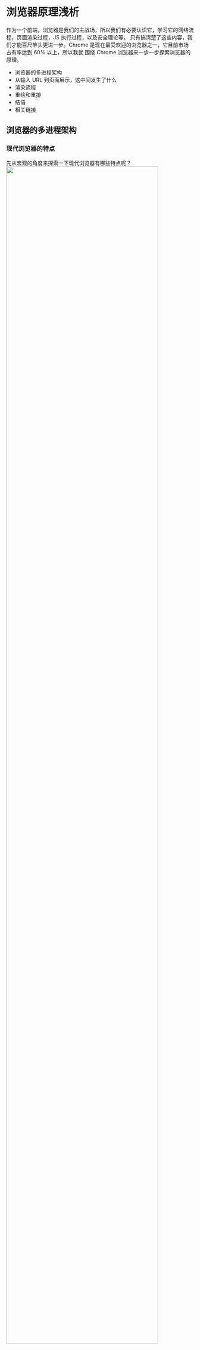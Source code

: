 # 浏览器原理浅析
作为一个前端，浏览器是我们的主战场，所以我们有必要认识它，学习它的网络流程，页面渲染过程，JS 执行过程，以及安全理论等。
只有搞清楚了这些内容，我们才能百尺竿头更进一步。Chrome 是现在最受欢迎的浏览器之一，它目前市场占有率达到 60% 以上，所以我就
围绕 Chrome 浏览器来一步一步探索浏览器的原理。
- 浏览器的多进程架构
- 从输入 URL 到页面展示，这中间发生了什么
- 渲染流程
- 重绘和重排
- 结语
- 相关链接

## 浏览器的多进程架构

### 现代浏览器的特点
先从宏观的角度来探索一下现代浏览器有哪些特点呢？
<img src="/images/browser-char.jpg" style="width:90%">
- 网络：浏览器必须有访问网络的能力。
- 资源管理：用一种高效的手段管理网络资源和本地资源，是一种缓存策略。
- 网页浏览：展示页面的功能。
- 多页面管理：浏览器可以打开多个页面
- 插件和扩展：对浏览器实用功能的扩充
- 账户和同步：将浏览器的设置记录下来，方便与其他设备同步。
- 安全机制：保证用户的信息不会被窃取，同时防止浏览器本身代码去破坏。
- 开发者工具：development tools

这些功能是分散在浏览器的各个功能组件中的，比较多、比较散，要怎样学习才能掌握呢？因此，学习浏览器的多进程架构是很有必要的。

### 进程和线程
在开始之前，我们一起看下，Chrome 打开一个页面需要启动多少进程，打开 Chrome 的任务管理器的窗口，如下图：
![进程和线程的关系](/images/browser-process.png)
从图中可以看到，Chrome 启动了 4 个进程，只是打开了 1 个页面，为什么要启动这么多进程呢？

在解答这个问题之前，我们需要了解一下进程和线程的概念!

**进程是一个调度单位**，一个程序运行就会激发进程，总结就是担当分配系统资源（CPU 时间，内存）的实体。

**线程是操作系统能够进行运算调度的最小单位**，一个进程至少有一个线程，可有多个线程。线程是不能独立进程而存在的。
操作系统直接管理的是进程，同时操作系统可以调度线程。

一个进程还可以要求操作系统生成另一个进程来执行不同的任务，系统会为新的进程分配独立的内存，**两个进程之间可以使用 IPC （Inter Process Communication）进行通信**。

![进程和线程的关系](/images/browser-process1.png)

- 进程需要管理代码，处理数据，同时打开各种设备和磁盘上的文件（操作系统要识别各种设备，就要给文件编号，这种编号叫**文件句柄**，是非负整数）。
- 寄存器，保存 CPU 运行的状态。程序运行的时候保存运行的中间状态。当进程切换的时候，进程需要保存。直接被 CPU 操作的。
- 函数调用栈 使用寄存器保存变量，方便切换的时候获取之前的变量。
- 多线程的进程：进程同样管理代码，处理数据，打开文件等，然后这些是线程公用。但是寄存器和函数调用栈是每个线程独立去维护的。

进程中某一个线程出错，都会导致整个进程崩溃。当一个进程关闭之后，操作系统会回收进程所占用的内存。

### Chrome 多进程架构

![多进程架构](/images/browser-mul-process.png)
从图中可以看出，Chrome 浏览器包括：1 个浏览器（Browser）主进程，1 个 CPU 进程，1 个网络（NetWork）进程，多个渲染进程和多个插件进程。

- **浏览器进程**：主要负责界面显示、用户交互、子进程管理，同时提供存储等功能。
- **渲染进程**：核心任务是将 HTML、CSS 和 JavaScript 转换为用户可以与之交互的网页，排版引擎 Blink 和 JavaScript 引擎 V8 都是运行在该进程中。
默认情况下，Chrome 会为每个 Tab 标签创建一个渲染进程。出于安全考虑，渲染进程都是运行在沙箱模式下。
- **GPU 进程**：其实，Chrome 刚开始发布的时候是没有 GPU 进程的。而 GPU 的使用初衷是为了实现 3D CSS 的效果，只是随后网页、Chrome 的 UI 界面都选择采用 GPU 来绘制，这使得 GPU 成为浏览器普遍的需求。最后，Chrome 在其多进程架构上也引入了 GPU 进程。
- **网络进程**：主要负责页面的网络资源加载，之前是作为一个模块运行在浏览器进程里面的，直至最近才独立出来，成为一个单独的进程。
- **插件进程**：主要是负责插件的运行，因插件易崩溃，所以需要通过插件进程来隔离，以保证插件进程崩溃不会对浏览器和页面造成影响。

这里就可以回答上一个话题*线程和进程*中一个页面为什么打开了四个进程？

*因为打开 1 个页面至少需要 1 个网络进程、1 个浏览器进程、1 个 GPU 进程以及 1 个渲染进程，共 4 个；如果打开的页面有运行插件的话，还需要再加上 1 个插件进程。*

:::tip 多进程架构的两面性
虽然多进程模型提升了浏览器的稳定性、流畅性和安全性，但同样不可避免地带来了一些问题:
- **更高的资源占用**。因为每个进程都会包含公共基础结构的副本（如 JavaScript 运行环境），这就意味着浏览器会消耗更多的内存资源。
- **更复杂的体系架构**。浏览器各模块之间耦合性高、扩展性差等问题，会导致现在的架构已经很难适应新的需求了。
:::

## 从输入 URL 到页面展示，这中间发生了什么
这是一个特别经典的面试题，能比较全面的你对前端知识的掌握程度，其中涉及了网络、操作系统、Web 等一系列的知识。
但是大多数人遇到这个面试，只能回答到其中部分零散的知识点，并不能把整个知识串联成线，从而无法系统全面的回答这道问题。

下图是 从输入 URL 到页面展示完整流程示意图：
![从输入 URL 到页面展示完整流程示意图](/images/browser-url-to-show.png)
从图中可以看出，这个过程可以大致描述为如下。
- 首先，浏览器进程接收到用户输入的 URL 请求，浏览器进程便将该 URL 转发给网络进程。
- 然后，在网络进程中发起真正的 URL 请求。
- 接着网络进程接收到了响应头数据，便解析响应头数据，并将数据转发给浏览器进程。
- 浏览器进程接收到网络进程的响应头数据之后，发送“提交导航 (CommitNavigation)”消息到渲染进程；
- 渲染进程接收到“提交导航”的消息之后，便开始准备接收 HTML 数据，接收数据的方式是直接和网络进程建立数据管道；
- 最后渲染进程会向浏览器进程“确认提交”，这是告诉浏览器进程：“已经准备好接受和解析页面数据了”。
- 浏览器进程接收到渲染进程“提交文档”的消息之后，便开始移除之前旧的文档，然后更新浏览器进程中的页面状态。

这其中，**用户发出 URL 请求到页面开始解析的这个过程，就叫做导航**。

接下来我们详细探究一下这几个过程以及其中隐含的问题。
### 1、用户输入
当用户在地址栏中输入一个查询关键字时，地址栏会判断输入的关键字是**搜索内容**，还是**请求的 URL**。
- 如果是搜索内容，地址栏会使用浏览器默认的搜索引擎，来合成新的带搜索关键字的 URL。
- 如果判断输入内容符合 URL 规则，那么地址栏会根据规则，把这段内容加上协议，合成为完整的 URL。

当用户输入关键字并键入回车之后，这意味着当前页面即将要被替换成新的页面，不过在这个流程继续之前，浏览器还给了当前页面一次执行 beforeunload 事件的机会，
beforeunload 事件允许页面在退出之前执行一些数据清理操作，还可以询问用户是否要离开当前页面，比如当前页面可能有未提交完成的表单等情况，因此用户可以通过 beforeunload 事件来取消导航，让浏览器不再执行任何后续工作。

当前页面没有监听 beforeunload 事件或者同意了继续后续流程，标签页上的图标便进入了加载状态。但此时图中页面显示的依然是之前打开的页面内容，因为需要等待提交文档阶段，页面内容才会被替换。

### 2、URL 请求过程
接下来，便进入了页面资源请求过程。这时，浏览器进程会通过**进程间通信（IPC）把 URL 请求发送至网络进程**，网络进程接收到 URL 请求后，会在这里发起真正的 URL 请求流程。

那具体流程是怎样的呢？

首先，网络进程会查找本地缓存是否缓存了该资源。如果有缓存资源，那么直接返回资源给浏览器进程；如果在缓存中没有查找到资源，那么直接进入网络请求流程。
这请求前的第一步是要进行 DNS 解析，以获取请求域名的服务器 IP 地址。如果请求协议是 HTTPS，那么还需要建立 TLS 连接。

接下来就是利用 IP 地址和服务器建立 TCP 连接。连接建立之后，浏览器端会构建请求行、请求头等信息，并把和该域名相关的 Cookie 等数据附加到请求头中，然后向服务器发送构建的请求信息。

服务器接收到请求信息后，会根据请求信息生成响应数据（包括响应行、响应头和响应体等信息），并发给网络进程

如果服务器响应行的状态码包含了 301、302 一类的跳转信息，浏览器会跳转到新的地址继续导航；如果响应行是 200，那么表示浏览器可以继续处理该请求。



### 3、准备渲染进程
默认情况下，Chrome 会为每个页面分配一个渲染进程。但是也有列外，有些时候浏览器就会让多个页面运行在同一个渲染进程中!
![同一个渲染进程](/images/browser-process2.png)

那么什么情况下会多个页面使用同一个渲染器呢？

根域名加上协议相同，我们称为同一站点：如下面的
```http request
https://time.geekbang.org
https://www.geekbang.org
https://www.geekbang.org:8080
```
如果从一个页面打开了另一个新页面，而新页面和当前页面属于同一站点的话，那么新页面会复用父页面的渲染进程。

### 4、提交文档
所谓提交文档，就是指浏览器进程将网络进程接收到的 HTML 数据提交给渲染进程。具体详细流程如下，
- 首先当浏览器进程接收到网络进程的响应头数据之后，便向渲染进程发起“提交文档”的消息；
- 渲染进程接收到“提交文档”的消息后，会和网络进程建立传输数据的“管道”；
- 等文档数据传输完成之后，渲染进程会返回“确认提交”的消息给浏览器进程；
- 浏览器进程在收到“确认提交”的消息后，会更新浏览器界面状态，包括了安全状态、地址栏的 URL、前进后退的历史状态，并更新 Web 页面。

### 5、渲染阶段
一旦文档被提交，渲染进程便开始页面解析和子资源加载了。这个过程还是相当复杂的流程，接下来我们去详细的分析。

## 渲染流程
我们先看一下渲染的流程图。
![浏览器渲染流程](/images/browser-apply.png)
### DOM 树构建
渲染器进程接收到的数据是 HTML，渲染器的核心是将 html，js，css，image 等资源渲染成用户可以交互的 web 页面。渲染器进程的主线程将 html 进行解析，构造 dom 数据结构。
![DOM树构建](/images/browser-dom-tree.png)
html 通过 tokeniser 标记化，通过词法分析将输入的 HTML 内容解析成多个标记，根据识别后的标记进行  DOM Tree 构造，在  DOM Tree 构建过程中会创建 document 对象，然后以 document 为根节点的  DOM Tree ，不断进行修改，向其中添加各种元素。

### 渲染阻塞
HTML 会引入额外的资源，如 image，CSS，JS 等。 图片和 CSS 不会阻塞 HTML 的解析，因为他们不会影响  DOM Tree 生成。但是遇到 script 的时候，就会停止 dom 的解析，转而去加载解析并执行 js 。这是因为浏览器并不知道 js 执行是否改变了当前页面的 dom 结构，如果改变了，之前的解析就没有任何意义了。

### Layout Tree
HTML 解析完了以后，会生成一个 DOM Tree，但是我们不知道 DOM Tree 具体长什么样子。主线程解析 CSS，并确定每个 DOM 节点的计算样式。（浏览器有自己默认的样式表）。这样合成以后就形成了渲染树，渲染树上的每个节点都记录了 x，y 坐标和边框尺寸。
![DOM 树构建](/images/browser-apply-tree.png)
:::tip DOM Tree 和 Layout Tree
这里需要注意的是 DOM Tree 和 Layout Tree 并不是一一对应的，设置了 display: none 的节点不会出现在 Layout Tree 上。

在 before 伪类中添加了 content 值的元素 content 中的内容会出现在 Layout Tree 上，不会出现在 DOM 树中。
:::

### 绘制
现在我们已经知道了元素的大小形状和位置，但还不知道一什么样的顺序绘制（paint）这个节点，例如 z-index 这个属性会影响节点绘制的层级关系，如果按照 dom 的层级结构来绘制页面则会导致错误的渲染。
所以为了保证在屏幕上展示正确的层级，渲染线程遍历 Layout Tree 创建一个绘制记录表，该表记录了绘制的顺序，这个过程统称为**绘制**。
![绘制的层级](/images/browser-hiey.png)

### 栅格化
现在知道了文档的绘制顺序，终于到了该把这些信息转化成像素点显示在屏幕上了，这个行为称为栅格化。

Chrome 早期使用了一种简单的方式，只栅格化用户可视区域的内容，当用户滚动页面时，再栅格化更多的内容来填充缺失的部分，这种方式带来的问题就是导致页面延迟。

现在 Chrome 进行了优化升级，使用了一种更为复杂的栅格化流程叫做合成，合成是一种将页面各个部分分成多个图层，分别对其栅格化，并在合成器线程中单独合成页面。
简单说就是页面所有的元素按照某种规则进行分图层，并把图层都栅格化好了，然后只需要把可视区的内容组合成一帧展示给用户。

### Layer Tree
栅格化线程栅格化每个图块，并将它们存储在 GPU 内容中，当图块栅格化完成后，合成器线程将手机成为 draw quads 的图块信息，这些信息里记录了图块内存中的位置，
页面的哪个位置绘制图块的信息，根据这些信息合成器线程生成一个合成器帧，然后合成器帧通过 IPC 传递给浏览器进程，接着浏览器进程将合成器帧传送到 GPU，最后 GPU 渲染到屏幕上。

## 重绘和重排
当我们改变了一个元素的尺寸位置属性是，会重新进行样式计算（computed style），布局（layout），绘制（paint）以及后面的所有流程，这种行为称为**重排**。
当改变了某个元素的颜色属性时不会重新触发布局，但还是回触发样式计算和绘制。这就叫**重绘**。

我们发现重绘和重排都会占用主线程，还有 JS 也会运行在主线程，所以就会出现抢占执行时间的问题，如果写一个不断导致重排重绘的动画，浏览器则需要在每一帧都运行样式计算布局和绘制的操作。

优化方式：
1. requestAnimationFrame，他会在每一帧被调用，通过 API 的回调，可以把 JS 运行任务分成一些更小的任务块，在每一帧事件用完钱暂停 JS 执行归还主线程，这样的话在下一帧开始时，主线程就可以按时执行布局和绘制。
2. 栅格化的整个流程不占用主线程，只在合成器线程和栅格线程中运行，这就意味着它无需和 JS 抢占主线程。如果反复进行重绘和重排可能会导致掉帧，这是因为有可能 JS 执行阻塞了主线程，而 CSS 中有个动画属性 transform，
通过该属性实现的动画不会经过布局和重绘，而是直接运行在合成器线程和栅格线程，所以不会受到主线程中 JS 执行的影响。
3. CSS 避免重绘重排
    - 使用 transform 替代 top 等位移。
    - 使用 visibility 替换 display: none
    - 避免使用 table 布局
    - 尽可能在 DOM 树的最末端改变 class
    - 避免设置多层内联样式，尽量层级扁平
    - 将动画效果应用到 position 属性为 absolute 或 fixed 的元素上。
    - 避免使用 CSS 表达式。
    - 将频繁重绘或者回流的节点设置为图层，比如 video，iframe
    - CSS3 硬件加速（GPU 加速），可以是 transform: translate(0),opacity,filters,will-change,will-change 提前告诉浏览器元素会发生什么变化。
4. JS 避免重绘和重排
    - 避免频繁操作样式，合并操作。
    - 避免频繁操作 DOM，合并操作。
    - 防抖节流控制频率
    - 避免频繁读取会引发回流/重绘的属性。
    - 对具有复杂动画的元素使用绝对定位。

 ## 结语
 这里只是将浏览器的原理的大致流程梳理了一遍，还有更深层次的知识点需要我们去探索，比如 V8 的工作原理，网络，安全等等。每一个都是一个很大的话题，而且对前端来说
 都是相对重要的知识，只有掌握了这些，我们才能算是对前端领域有个提升 :joy:。

 ## 相关链接
 - [浏览器工作原理与实践](https://time.geekbang.org/column/intro/216)













